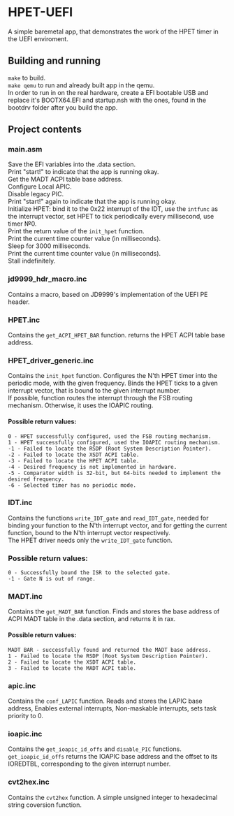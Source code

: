 # HPET-UEFI
A simple baremetal app, that demonstrates the work of the HPET timer in the UEFI enviroment.

## Building and running
```make``` to build.  
```make qemu``` to run and already built app in the qemu.  
In order to run in on the real hardware, create a EFI bootable USB and replace it's BOOTX64.EFI and startup.nsh with the ones, found in the bootdrv folder after you build the app.  

## Project contents
### main.asm
  Save the EFI variables into the .data section.  
  Print "start!" to indicate that the app is running okay.  
  Get the MADT ACPI table base address.  
  Configure Local APIC.  
  Disable legacy PIC.  
  Print "start!" again to indicate that the app is running okay.  
  Initialize HPET: bind it to the 0x22 interrupt of the IDT, use the ```intfunc``` as the interrupt vector, set HPET to tick periodically every millisecond, use timer №0.  
  Print the return value of the ```init_hpet``` function.  
  Print the current time counter value (in milliseconds).  
  Sleep for 3000 milliseconds.  
  Print the current time counter value (in milliseconds).  
  Stall indefinitely.  

### jd9999_hdr_macro.inc
  Contains a macro, based on JD9999's implementation of the UEFI PE header.
  
### HPET.inc
  Contains the ```get_ACPI_HPET_BAR``` function. returns the HPET ACPI table base address.
  
### HPET_driver_generic.inc
  Contains the ```init_hpet``` function. Configures the N'th HPET timer into the periodic mode, with the given frequency. Binds the HPET ticks to a given interrupt vector, that is bound to the given interrupt number.  
  If possible, function routes the interrupt through the FSB routing mechanism. Otherwise, it uses the IOAPIC routing.
  #### Possible return values:
    0 - HPET successfully configured, used the FSB routing mechanism.  
    1 - HPET successfully configured, used the IOAPIC routing mechanism.  
    -1 - Failed to locate the RSDP (Root System Description Pointer).  
    -2 - Failed to locate the XSDT ACPI table.  
    -3 - Failed to locate the HPET ACPI table.  
    -4 - Desired frequency is not implemented in hardware.  
    -5 - Comparator width is 32-bit, but 64-bits needed to implement the desired frequency.  
    -6 - Selected timer has no periodic mode.  

### IDT.inc
  Contains the functions ```write_IDT_gate``` and ```read_IDT_gate```, needed for binding your function to the N'th interrupt vector, and for getting the current function, bound to the N'th interrupt vector respectively.  
  The HPET driver needs only the ```write_IDT_gate``` function.  
  ### Possible return values:
    0 - Successfully bound the ISR to the selected gate.
    -1 - Gate N is out of range.
    
### MADT.inc
  Contains the ```get_MADT_BAR``` function. Finds and stores the base address of ACPI MADT table in the .data section, and returns it in rax. 
  #### Possible return values:
    MADT BAR - successfully found and returned the MADT base address.
    1 - Failed to locate the RSDP (Root System Description Pointer).  
    2 - Failed to locate the XSDT ACPI table.  
    3 - Failed to locate the MADT ACPI table.  
    
### apic.inc
  Contains the ```conf_LAPIC``` function. Reads and stores the LAPIC base address, Enables external interrupts, Non-maskable interrupts, sets task priority to 0.  

### ioapic.inc
  Contains the ```get_ioapic_id_offs``` and ```disable_PIC``` functions. 
  ```get_ioapic_id_offs``` returns the IOAPIC base address and the offset to its IOREDTBL, corresponding to the given interrupt number.  

### cvt2hex.inc
  Contains the ```cvt2hex``` function. A simple unsigned integer to hexadecimal string coversion function.  
